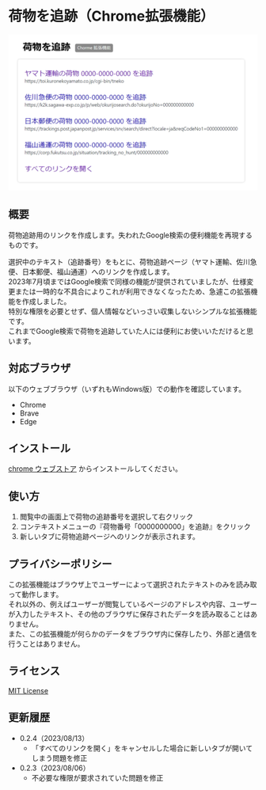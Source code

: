# 荷物を追跡（Chrome拡張機能）
<img alt="スクリーンショット" src="./assets/screenshot.png" width="800px">

## 概要
荷物追跡用のリンクを作成します。失われたGoogle検索の便利機能を再現するものです。

選択中のテキスト（追跡番号）をもとに、荷物追跡ページ（ヤマト運輸、佐川急便、日本郵便、福山通運）へのリンクを作成します。  
2023年7月頃まではGoogle検索で同様の機能が提供されていましたが、仕様変更または一時的な不具合によりこれが利用できなくなったため、急遽この拡張機能を作成しました。  
特別な権限を必要とせず、個人情報などいっさい収集しないシンプルな拡張機能です。  
これまでGoogle検索で荷物を追跡していた人には便利にお使いいただけると思います。  

## 対応ブラウザ
以下のウェブブラウザ（いずれもWindows版）での動作を確認しています。
* Chrome
* Brave
* Edge

## インストール
<a href="https://chrome.google.com/webstore/detail/oenibinhbdeecoknjbonjdkaoakagodk" target="_blank">chrome ウェブストア</a> からインストールしてください。

## 使い方
1. 閲覧中の画面上で荷物の追跡番号を選択して右クリック
1. コンテキストメニューの『荷物番号「0000000000」を追跡』をクリック
1. 新しいタブに荷物追跡ページへのリンクが表示されます。

## プライバシーポリシー
この拡張機能はブラウザ上でユーザーによって選択されたテキストのみを読み取って動作します。  
それ以外の、例えばユーザーが閲覧しているページのアドレスや内容、ユーザーが入力したテキスト、その他のブラウザに保存されたデータを読み取ることはありません。  
また、この拡張機能が何らかのデータをブラウザ内に保存したり、外部と通信を行うことはありません。

## ライセンス
[MIT License](https://choosealicense.com/licenses/mit/)

## 更新履歴
* 0.2.4（2023/08/13）  
    - 「すべてのリンクを開く」をキャンセルした場合に新しいタブが開いてしまう問題を修正
* 0.2.3（2023/08/06）  
    - 不必要な権限が要求されていた問題を修正
